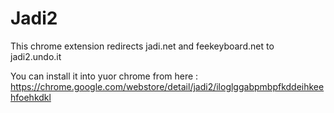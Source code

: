Jadi2
=====

This chrome extension redirects jadi.net and feekeyboard.net to jadi2.undo.it

You can install it into yuor chrome from here : https://chrome.google.com/webstore/detail/jadi2/iloglggabpmbpfkddeihkeehfoehkdkl
